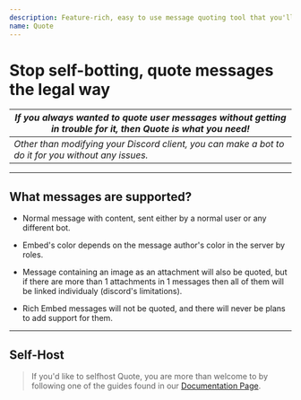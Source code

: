 ```yaml
---
description: Feature-rich, easy to use message quoting tool that you'll ever need.
name: Quote
---
```


# Stop self-botting, quote messages the legal way

| *If you always wanted to quote user messages without getting in trouble for it, then Quote is what you need!* |
| --- |
| *Other than modifying your Discord client, you can make a bot to do it for you without any issues.* |

---

## What messages are supported?
  * Normal message with content, sent either by a normal user or any different bot.

  * Embed's color depends on the message author's color in the server by roles.

  * Message containing an image as an attachment will also be quoted, but if there are more than 1 attachments in 1 messages then all of them will be linked individualy (discord's limitations).

  * Rich Embed messages will not be quoted, and there will never be plans to add support for them.

---

## Self-Host
  > If you'd like to selfhost Quote, you are more than welcome to by following one of the guides found in our [Documentation Page](https://quote.readthedocs.io/en/latest/).
